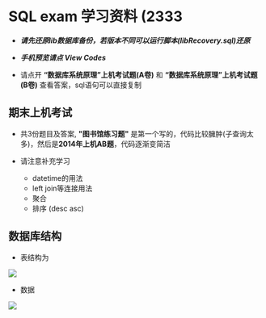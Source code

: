 # SQL exam 学习资料  (2333

* ***请先还原lib数据库备份，若版本不同可以运行脚本(libRecovery.sql)还原***

* ***手机预览请点 View Codes***
* 请点开 **“数据库系统原理”上机考试题(A卷)** 和 **“数据库系统原理”上机考试题(B卷)** 查看答案，sql语句可以直接复制



## 期末上机考试

* 共3份题目及答案, **"图书馆练习题"** 是第一个写的，代码比较臃肿(子查询太多)，然后是**2014年上机AB题**，代码逐渐变简洁

* 请注意补充学习
  * datetime的用法
  * left join等连接用法
  * 聚合
  * 排序 (desc asc)

## 数据库结构

* 表结构为

<img src="http://ww1.sinaimg.cn/large/bff4f9baly1fs4ue7wy4zj20mr0l9wfs.jpg"/>

* 数据

<img src="http://ww1.sinaimg.cn/large/bff4f9baly1fs4uf9zvz4j20uk0ky10n.jpg"/>


